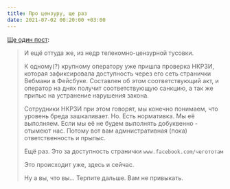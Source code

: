 ```yaml
---
title: Про цензуру, ще раз
date: 2021-07-02 00:20:00 +03:00
---
```


[Ще один пост][1]:

> И ещё оттуда же, из недр телекомно-цензурной тусовки.
>
> К одному(?) крупному оператору уже пришла проверка НКРЗИ, которая зафиксировала доступность через его сеть странички Вебмани в Фейсбуке. Составлен об этом соответствующий акт, и оператор на днях получит соответствующую санкцию, а так же припыс на устранение нарушения закона.
>
> Сотрудники НКРЗИ при этом говорят, мы конечно понимаем, что уровень бреда зашкаливает. Но. Есть нормативка. Мы её выполняем. Если мы её не будем выполнять добуквенно - отымеют нас. Потому вот вам адмнистративная (пока) ответственность и прыпыс.
>
> Ещё раз. Это за доступность странички `www.facebook.com/чегототам`
>
> Это происходит уже, здесь и сейчас.
>
> Ну а вы, что вы... Терпите дальше. Вам не привыкать.

[1]: https://www.facebook.com/mt6561/posts/4302601029803075
